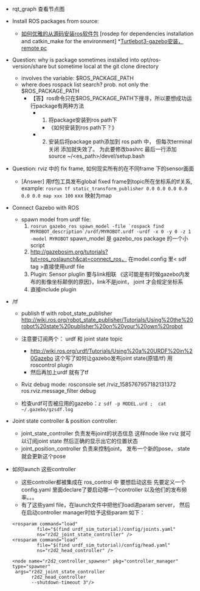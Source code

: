 * rqt_graph 查看节点图
* Install ROS packages from source:
    * [如何优雅的从源码安装ros软件包](https://blog.csdn.net/bluewhalerobot/article/details/88908320) [rosdep for dependencies installation and catkin_make for the environment]
*[Turtlebot3-gazebo安装，remote pc](http://emanual.robotis.com/docs/en/platform/turtlebot3/pc_setup/#install-dependent-packages)

* Question: why is package sometimes installed into opt/ros-version/share but sometime local at the git clone directory
    * involves the variable: $ROS_PACKAGE_PATH
    * where does rospack list search? prob. not only the $ROS_PACKAGE_PATH
        * 【答】ros命令只在$ROS_PACKAGE_PATH下搜寻，所以要想成功运行package有两种方法
            * 1. 将package安装到ros path下
                * 《如何安装到ros path下？》
            * 2. 安装后将package path添加到 ros path 中， 但每次terminal 关闭 添加就失效了。 为此要修改bashrc 最后一行添加 source ~/<es_path>/devel/setup.bash

* Question: rviz 中的 fix frame, 如何现实所有的在不同frame 下的sensor画面
    * [Answer] 用tf包工具发布global fixed frame到topic所在坐标系的tf关系, example:
    `rosrun tf static_transform_publisher 0.0 0.0 0.0 0.0 0.0 0.0 map xxx 100` xxx 映射为map
        
 * Connect Gazebo with ROS
   * spawn model from urdf file: 
      1. ```rosrun gazebo_ros spawn_model -file `rospack find MYROBOT_description`/urdf/MYROBOT.urdf -urdf -x 0 -y 0 -z 1 -model MYROBOT``` spawn_model 是 gazebo_ros package 的一个小 script
      2. http://gazebosim.org/tutorials?tut=ros_roslaunch&cat=connect_ros， 在model.config 里< sdf tag >直接使用urdf file
      3. Plugin: Sensor pluglin 要与link相联 《这可能是有时候gazebo内发布的影像坐标颠倒的原因》，link不是joint， joint 才会规定坐标系
      4. 直接include plugin 
      
* /tf
   * publish tf with robot_state_publisher http://wiki.ros.org/robot_state_publisher/Tutorials/Using%20the%20robot%20state%20publisher%20on%20your%20own%20robot
   * 注意要订阅两个： urdf 和 joint state topic
      * http://wiki.ros.org/urdf/Tutorials/Using%20a%20URDF%20in%20Gazebo 这个写了如何让gazebo发布joint state(原错/tf) 用roscontrol plugin
      * 然后再加上urdf 就有了tf
  * Rviz debug mode: rosconsole set /rviz_1585767957182131372 ros.rviz.message_filter debug
   
   * 检查urdf可否被应用的gazebo：```z sdf -p MODEL.urd ;  cat ~/.gazebo/gzsdf.log ```
   
* Joint state controller & position controller:
   * joint_state_controller 负责发布joint的状态信息 这样node like rviz 就可以订阅joint state 然后正确的显示出它的位置状态
   * joint_position_controller 负责来控制joint， 发布一个新的pose， state就会更新这个pose 
* 如何launch 这些controller
   * 这些controller都被集成在 ros_control 中 要想启动这些 先要定义一个config.yaml 里面declare了要启动哪一个controller 以及他们的发布频率。。。
   * 有了这些yaml file，在launch文件中把他们load进param server， 然后在启动controller manager时给予这些param 如下：
   ``` 
   <rosparam command="load"
            file="$(find urdf_sim_tutorial)/config/joints.yaml"
            ns="r2d2_joint_state_controller" />
  <rosparam command="load"
            file="$(find urdf_sim_tutorial)/config/head.yaml"
            ns="r2d2_head_controller" />

  <node name="r2d2_controller_spawner" pkg="controller_manager" type="spawner"
    args="r2d2_joint_state_controller
          r2d2_head_controller
          --shutdown-timeout 3"/>
   ```
      


